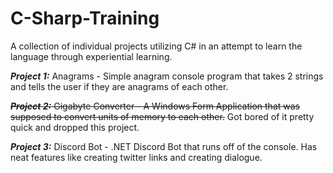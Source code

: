 # C-Sharp-Training
A collection of individual projects utilizing C# in an attempt to learn the language through experiential learning.

**_Project 1:_** Anagrams - Simple anagram console program that takes 2 strings and tells the user if they are anagrams of each other.

~~**_Project 2:_** Gigabyte Converter - A Windows Form Application that was supposed to convert units of memory to each other.~~ Got bored of it pretty quick and dropped this project.

**_Project 3:_** Discord Bot - .NET Discord Bot that runs off of the console. Has neat features like creating twitter links and creating dialogue.
